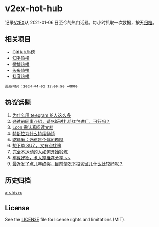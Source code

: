 # v2ex-hot-hub

 记录[V2EX](https://www.v2ex.com/)从 2021-01-06 日至今的热门话题。每小时抓取一次数据，按天[归档](archives)。
 
 ## 相关项目

- [GitHub热榜](https://github.com/lonnyzhang423/github-hot-hub)
- [知乎热榜](https://github.com/lonnyzhang423/zhihu-hot-hub)
- [微博热榜](https://github.com/lonnyzhang423/weibo-hot-hub)
- [头条热榜](https://github.com/lonnyzhang423/toutiao-hot-hub)
- [抖音热榜](https://github.com/lonnyzhang423/douyin-hot-hub)


 `更新时间：2024-04-02 13:06:56 +0800`

## 热议话题

1. [为什么用 telegram 的人这么多](https://www.v2ex.com/t/1028778)
1. [通过前同事介绍，请吃饭送礼给红包进厂，可行吗？](https://www.v2ex.com/t/1028851)
1. [Loon 需认真阅读文档](https://www.v2ex.com/t/1028871)
1. [特斯拉为什么持续畅销](https://www.v2ex.com/t/1028852)
1. [瞎琢磨：迷信是个体问题吗](https://www.v2ex.com/t/1028774)
1. [想下单 SU7 ，又有点犹豫](https://www.v2ex.com/t/1028793)
1. [完全不运动的人如何开始锻炼](https://www.v2ex.com/t/1028945)
1. [车载好物，求大家推荐分享 ~~](https://www.v2ex.com/t/1028818)
1. [最近发了点儿年终奖，目前情况下投资点儿什么比较好呢？](https://www.v2ex.com/t/1029007)

## 历史归档

[archives](archives)

## License

See the [LICENSE](LICENSE) file for license rights and limitations (MIT).
